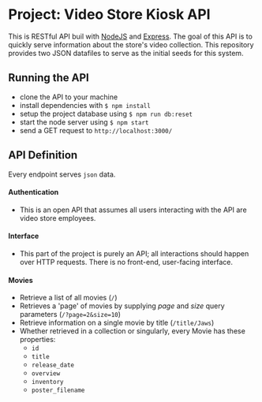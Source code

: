 # Project: Video Store Kiosk API
This is RESTful API buil with [NodeJS](https://nodejs.org/en/) and [Express](http://expressjs.com/). The goal of this API is to quickly serve information about the store's video collection. This repository provides two JSON datafiles to serve as the initial seeds for this system.

## Running the API
* clone the API to your machine
* install dependencies with `$ npm install`
* setup the project database using `$ npm run db:reset`
* start the node server using `$ npm start`
* send a GET request to `http://localhost:3000/`

## API Definition
Every endpoint serves `json` data.

#### Authentication
- This is an open API that assumes all users interacting with the API are video store employees.

#### Interface
- This part of the project is purely an API; all interactions should happen over HTTP requests. There is no front-end, user-facing interface.

#### Movies
- Retrieve a list of all movies (`/`)
- Retrieves a 'page' of movies by supplying _page_ and _size_ query parameters (`/?page=2&size=10`)
- Retrieve information on a single movie by title (`/title/Jaws`)
- Whether retrieved in a collection or singularly, every Movie has these properties:
  - `id`
  - `title`
  - `release_date`
  - `overview`
  - `inventory`
  - `poster_filename`
